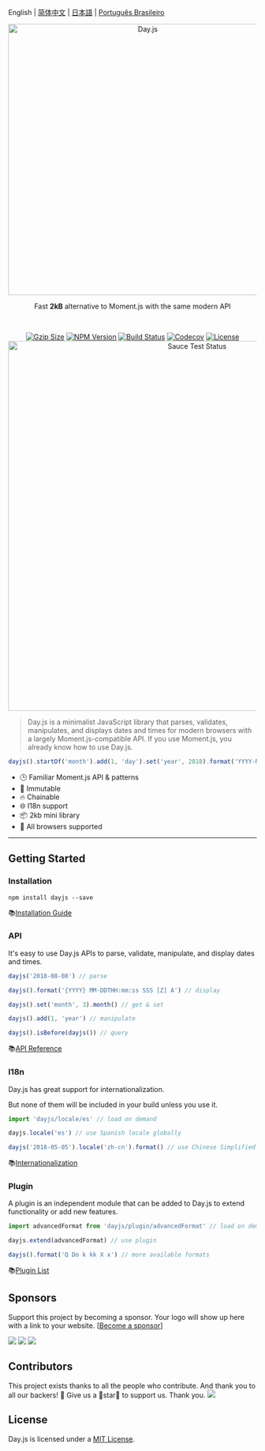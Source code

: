 English | [简体中文](./docs/zh-cn/README.zh-CN.md) | [日本語](./docs/ja/README-ja.md) | [Português Brasileiro](./docs/pt-br/README-pt-br.md)

<p align="center"><a href="#" target="_blank" rel="noopener noreferrer"><img width="550"
                                                                             src="https://user-images.githubusercontent.com/17680888/39081119-3057bbe2-456e-11e8-862c-646133ad4b43.png"
                                                                             alt="Day.js"></a></p>
<p align="center">Fast <b>2kB</b> alternative to Moment.js with the same modern API</p>
<br>
<p align="center">
    <a href="https://unpkg.com/dayjs/dayjs.min.js"><img
            src="http://img.badgesize.io/https://unpkg.com/dayjs/dayjs.min.js?compression=gzip&style=flat-square"
            alt="Gzip Size"></a>
    <a href="https://www.npmjs.com/package/dayjs"><img src="https://img.shields.io/npm/v/dayjs.svg?style=flat-square"
                                                       alt="NPM Version"></a>
    <a href="https://travis-ci.org/iamkun/dayjs"><img
            src="https://img.shields.io/travis/iamkun/dayjs/master.svg?style=flat-square" alt="Build Status"></a>
    <a href="https://codecov.io/gh/iamkun/dayjs"><img
            src="https://img.shields.io/codecov/c/github/iamkun/dayjs/master.svg?style=flat-square" alt="Codecov"></a>
    <a href="https://github.com/iamkun/dayjs/blob/master/LICENSE"><img
            src="https://img.shields.io/npm/l/dayjs.svg?style=flat-square" alt="License"></a>
    <br>
    <a href="https://saucelabs.com/u/dayjs">
        <img width="750" src="https://user-images.githubusercontent.com/17680888/40040137-8e3323a6-584b-11e8-9dba-bbe577ee8a7b.png" alt="Sauce Test Status">
    </a>
</p>

> Day.js is a minimalist JavaScript library that parses, validates, manipulates, and displays dates and times for modern browsers with a largely Moment.js-compatible API. If you use Moment.js, you already know how to use Day.js.

```js
dayjs().startOf('month').add(1, 'day').set('year', 2018).format('YYYY-MM-DD HH:mm:ss');
```

* 🕒 Familiar Moment.js API & patterns
* 💪 Immutable
* 🔥 Chainable
* 🌐 I18n support
* 📦 2kb mini library
* 👫 All browsers supported

---

## Getting Started

### Installation

```console
npm install dayjs --save
```

📚[Installation Guide](./docs/en/Installation.md)

### API

It's easy to use Day.js APIs to parse, validate, manipulate, and display dates and times.

```javascript
dayjs('2018-08-08') // parse

dayjs().format('{YYYY} MM-DDTHH:mm:ss SSS [Z] A') // display

dayjs().set('month', 3).month() // get & set

dayjs().add(1, 'year') // manipulate

dayjs().isBefore(dayjs()) // query
```

📚[API Reference](./docs/en/API-reference.md)

### I18n

Day.js has great support for internationalization.

But none of them will be included in your build unless you use it.

```javascript
import 'dayjs/locale/es' // load on demand

dayjs.locale('es') // use Spanish locale globally

dayjs('2018-05-05').locale('zh-cn').format() // use Chinese Simplified locale in a specific instance
```
📚[Internationalization](./docs/en/I18n.md)

### Plugin

A plugin is an independent module that can be added to Day.js to extend functionality or add new features.

```javascript
import advancedFormat from 'dayjs/plugin/advancedFormat' // load on demand

dayjs.extend(advancedFormat) // use plugin

dayjs().format('Q Do k kk X x') // more available formats
```

📚[Plugin List](./docs/en/Plugin.md)

## Sponsors

Support this project by becoming a sponsor. Your logo will show up here with a link to your website. [[Become a sponsor](https://opencollective.com/dayjs#sponsor)]

<a href="https://opencollective.com/dayjs/sponsor/0/website" target="_blank"><img src="https://opencollective.com/dayjs/sponsor/0/avatar.svg"></a>
<a href="https://opencollective.com/dayjs/sponsor/1/website" target="_blank"><img src="https://opencollective.com/dayjs/sponsor/1/avatar.svg"></a>
<a href="https://opencollective.com/dayjs/sponsor/2/website" target="_blank"><img src="https://opencollective.com/dayjs/sponsor/2/avatar.svg"></a>

## Contributors

This project exists thanks to all the people who contribute. And thank you to all our backers! 🙏
Give us a 💖star💖 to support us. Thank you.
<a href="/graphs/contributors"><img src="https://opencollective.com/dayjs/contributors.svg?width=890" /></a>


## License

Day.js is licensed under a [MIT  License](./LICENSE).

